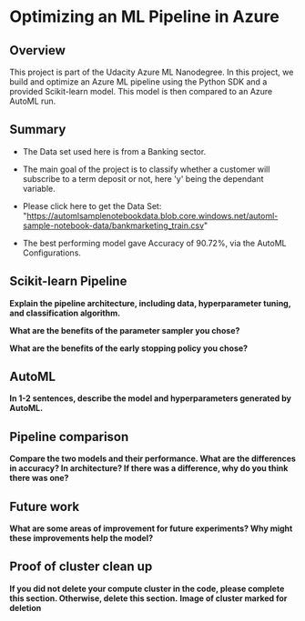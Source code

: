 # Optimizing an ML Pipeline in Azure

## Overview
This project is part of the Udacity Azure ML Nanodegree.
In this project, we build and optimize an Azure ML pipeline using the Python SDK and a provided Scikit-learn model.
This model is then compared to an Azure AutoML run.

## Summary
- The Data set used here is from a Banking sector. 

- The main goal of the project is to classify whether a customer will subscribe to a term deposit or not, here 'y' being the dependant variable.

- Please click here to get the Data Set: "https://automlsamplenotebookdata.blob.core.windows.net/automl-sample-notebook-data/bankmarketing_train.csv"

- The best performing model gave Accuracy of 90.72%, via the AutoML Configurations.


## Scikit-learn Pipeline
**Explain the pipeline architecture, including data, hyperparameter tuning, and classification algorithm.**

**What are the benefits of the parameter sampler you chose?**

**What are the benefits of the early stopping policy you chose?**

## AutoML
**In 1-2 sentences, describe the model and hyperparameters generated by AutoML.**

## Pipeline comparison
**Compare the two models and their performance. What are the differences in accuracy? In architecture? If there was a difference, why do you think there was one?**

## Future work
**What are some areas of improvement for future experiments? Why might these improvements help the model?**

## Proof of cluster clean up
**If you did not delete your compute cluster in the code, please complete this section. Otherwise, delete this section.**
**Image of cluster marked for deletion**
